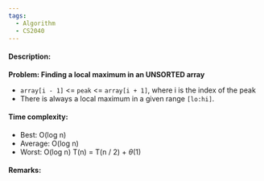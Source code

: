 ```yaml
---
tags:
  - Algorithm
  - CS2040
---
```

#### Description:
**Problem: Finding a local maximum in an UNSORTED array** 
- `array[i - 1]` <= `peak` <= `array[i + 1]`, where i is the index of the peak
- There is always a local maximum in a given range `[lo:hi]`.
#### Time complexity:
- Best: O(log n)
- Average: O(log n)
- Worst: O(log n)
T(n) = T(n / 2) + $\theta$(1)
#### Remarks:
